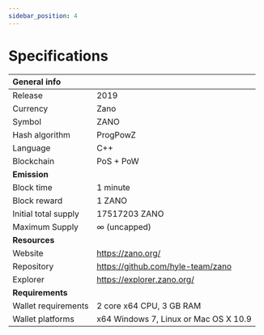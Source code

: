 ```yaml
---
sidebar_position: 4
---
```


# Specifications

| General info         |                                       |
| :------------------- | ------------------------------------- |
| Release              | 2019                                  |
| Currency             | Zano                                  |
| Symbol               | ZANO                                  |
| Hash algorithm       | ProgPowZ                              |
| Language             | C++                                   |
| Blockchain           | PoS + PoW                             |
| **Emission**         |                                       |
| Block time           | 1 minute                              |
| Block reward         | 1 ZANO                                |
| Initial total supply | 17517203 ZANO                         |
| Maximum Supply       | ∞ (uncapped)                          |
| **Resources**        |                                       |
| Website              | https://zano.org/                     |
| Repository           | https://github.com/hyle-team/zano     |
| Explorer             | https://explorer.zano.org/            |
| **Requirements**     |                                       |
| Wallet requirements  | 2 core x64 CPU, 3 GB RAM              |
| Wallet platforms     | x64 Windows 7, Linux or Mac OS X 10.9 |
